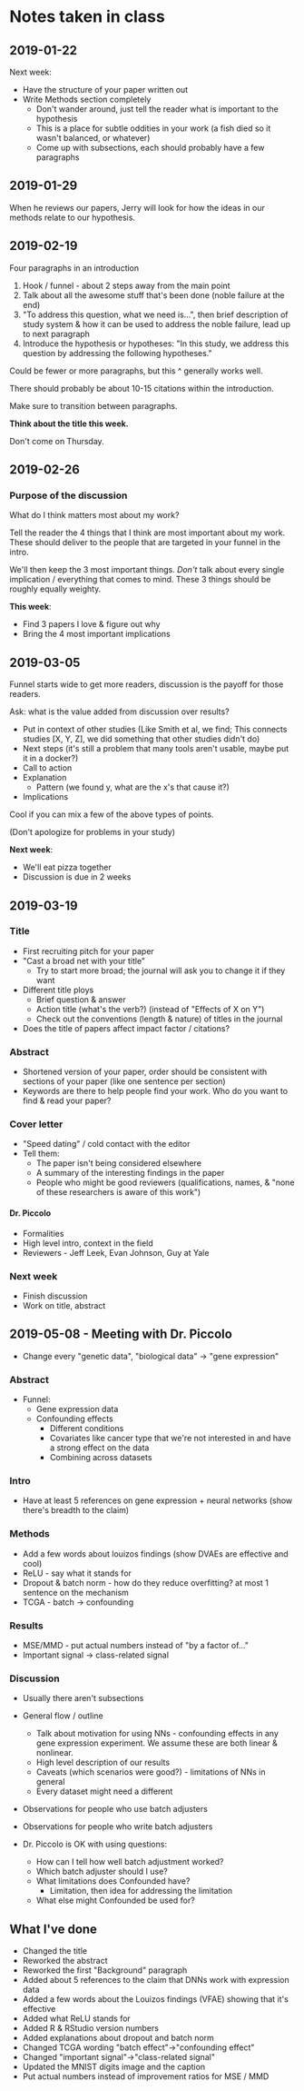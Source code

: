 # Notes taken in class

## 2019-01-22

Next week:

- Have the structure of your paper written out
- Write Methods section completely
  - Don't wander around, just tell the reader what is important to the hypothesis
  - This is a place for subtle oddities in your work (a fish died so it wasn't balanced, or whatever)
  - Come up with subsections, each should probably have a few paragraphs

## 2019-01-29

When he reviews our papers, Jerry will look for how the ideas in our methods relate to our hypothesis.

## 2019-02-19

Four paragraphs in an introduction

1. Hook / funnel - about 2 steps away from the main point
2. Talk about all the awesome stuff that's been done (noble failure at the end)
3. "To address this question, what we need is...", then brief description of study system & how it can be used to address the noble failure, lead up to next paragraph
4. Introduce the hypothesis or hypotheses: "In this study, we address this question by addressing the following hypotheses."

Could be fewer or more paragraphs, but this ^ generally works well.

There should probably be about 10-15 citations within the introduction.

Make sure to transition between paragraphs.

**Think about the title this week.**

Don't come on Thursday.

## 2019-02-26

### Purpose of the discussion

What do I think matters most about my work?

Tell the reader the 4 things that I think are most important about my work. These should deliver to the people that are targeted in your funnel in the intro.

We'll then keep the 3 most important things. *Don't* talk about every single implication / everything that comes to mind. These 3 things should be roughly equally weighty.

**This week**:

- Find 3 papers I love & figure out why
- Bring the 4 most important implications

## 2019-03-05

Funnel starts wide to get more readers, discussion is the payoff for those readers.

Ask: what is the value added from discussion over results?

- Put in context of other studies (Like Smith et al, we find; This connects studies [X, Y, Z], we did something that other studies didn't do)
- Next steps (it's still a problem that many tools aren't usable, maybe put it in a docker?)
- Call to action
- Explanation
  - Pattern (we found y, what are the x's that cause it?)
- Implications

Cool if you can mix a few of the above types of points.

(Don't apologize for problems in your study)

**Next week**:

- We'll eat pizza together
- Discussion is due in 2 weeks

## 2019-03-19

### Title

- First recruiting pitch for your paper
- "Cast a broad net with your title"
  - Try to start more broad; the journal will ask you to change it if they want
- Different title ploys
  - Brief question & answer
  - Action title (what's the verb?) (instead of "Effects of X on Y")
  - Check out the conventions (length & nature) of titles in the journal
- Does the title of papers affect impact factor / citations?

### Abstract

- Shortened version of your paper, order should be consistent with sections of your paper (like one sentence per section)
- Keywords are there to help people find your work. Who do you want to find & read your paper?

### Cover letter

- "Speed dating" / cold contact with the editor
- Tell them:
  - The paper isn't being considered elsewhere
  - A summary of the interesting findings in the paper
  - People who might be good reviewers (qualifications, names, & "none of these researchers is aware of this work")

#### Dr. Piccolo

- Formalities
- High level intro, context in the field
- Reviewers - Jeff Leek, Evan Johnson, Guy at Yale

### Next week

- Finish discussion
- Work on title, abstract

## 2019-05-08 - Meeting with Dr. Piccolo

- Change every "genetic data", "biological data" -> "gene expression"

### Abstract

- Funnel:
  - Gene expression data
  - Confounding effects
    - Different conditions
    - Covariates like cancer type that we're not interested in and have a strong effect on the data
    - Combining across datasets

### Intro

- Have at least 5 references on gene expression + neural networks (show there's breadth to the claim)

### Methods

- Add a few words about louizos findings (show DVAEs are effective and cool)
- ReLU - say what it stands for
- Dropout & batch norm - how do they reduce overfitting? at most 1 sentence on the mechanism
- TCGA - batch -> confounding

### Results

- MSE/MMD - put actual numbers instead of "by a factor of..."
- Important signal -> class-related signal

### Discussion

- Usually there aren't subsections
- General flow / outline
  - Talk about motivation for using NNs - confounding effects in any gene expression experiment. We assume these are both linear & nonlinear.
  - High level description of our results
  - Caveats (which scenarios were good?) - limitations of NNs in general
  - Every dataset might need a different

- Observations for people who use batch adjusters
- Observations for people who write batch adjusters

- Dr. Piccolo is OK with using questions:
  - How can I tell how well batch adjustment worked?
  - Which batch adjuster should I use?
  - What limitations does Confounded have?
    - Limitation, then idea for addressing the limitation
  - What else might Confounded be used for?

## What I've done

- Changed the title
- Reworked the abstract
- Reworked the first "Background" paragraph
- Added about 5 references to the claim that DNNs work with expression data
- Added a few words about the Louizos findings (VFAE) showing that it's effective
- Added what ReLU stands for
- Added R & RStudio version numbers
- Added explanations about dropout and batch norm
- Changed TCGA wording "batch effect"->"confounding effect"
- Changed "important signal"->"class-related signal"
- Updated the MNIST digits image and the caption
- Put actual numbers instead of improvement ratios for MSE / MMD
